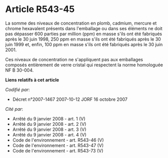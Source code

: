 # Article R543-45

La somme des niveaux de concentration en plomb, cadmium, mercure et chrome hexavalent présents dans l'emballage ou dans ses
éléments ne doit pas dépasser 600 parties par million (ppm) en masse s'ils ont été fabriqués après le 30 juin 1998, 250 ppm
en masse s'ils ont été fabriqués après le 30 juin 1999 et, enfin, 100 ppm en masse s'ils ont été fabriqués après le 30 juin
2001.

Ces niveaux de concentration ne s'appliquent pas aux emballages composés entièrement de verre cristal qui respectent la norme
homologuée NF B 30-004.

**Liens relatifs à cet article**

_Codifié par_:

  - Décret n°2007-1467 2007-10-12 JORF 16 octobre 2007

_Cité par_:

  - Arrêté du 9 janvier 2008 - art. 1 (V)
  - Arrêté du 9 janvier 2008 - art. 2 (V)
  - Arrêté du 9 janvier 2008 - art. 3 (V)
  - Arrêté du 9 janvier 2008 - art. 4 (V)
  - Code de l'environnement - art. R543-46 (V)
  - Code de l'environnement - art. R543-47 (V)
  - Code de l'environnement - art. R543-73 (V)
